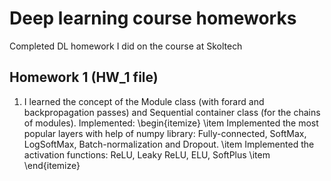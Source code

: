 # Deep learning course homeworks
Completed DL homework I did on the course at Skoltech

## Homework 1 (HW_1 file)
1. I learned the concept of the  Module class (with forard and backpropagation passes) and Sequential container class (for the chains of modules).
Implemented:
\begin{itemize}
  \item Implemented the most popular layers with help of numpy library: Fully-connected, SoftMax, LogSoftMax, Batch-normalization and Dropout.
  \item Implemented the activation functions: ReLU, Leaky ReLU, ELU, SoftPlus
  \item
\end{itemize} 
